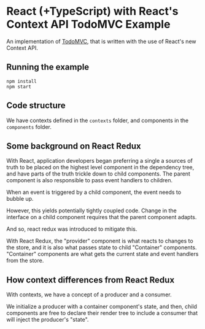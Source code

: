 # React (+TypeScript) with React's Context API TodoMVC Example

An implementation of [TodoMVC](http://todomvc.com/), that is written with the use of React's new Context API.

## Running the example

```
npm install
npm start
```

## Code structure

We have contexts defined in the `contexts` folder, and components in the `components` folder.

## Some background on React Redux

With React, application developers began preferring a single a sources of truth to be placed on the highest level component in the dependency tree, and have parts of the truth trickle down to child components. The parent component is also responsible to pass event handlers to children.

When an event is triggered by a child component, the event needs to bubble up.

However, this yields potentially tightly coupled code. Change in the interface on a child component requires that the parent component adapts.

And so, react redux was introduced to mitigate this.

With React Redux, the "provider" component is what reacts to changes to the store, and it is also what passes state to child "Container" components. "Container" components are what gets the current state and event handlers from the store.

## How context differences from React Redux

With contexts, we have a concept of a producer and a consumer.

We initialize a producer with a container component's state, and then, child components are free to declare their render tree to include a consumer that will inject the producer's "state".